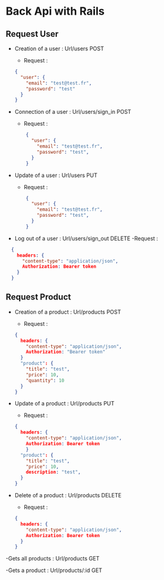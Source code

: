 # Back Api with Rails

## Request User

- Creation of a user : Url/users POST

  - Request :

  ```json
  {
    "user": {
      "email": "test@test.fr",
      "password": "test"
    }
  }
  ```

- Connection of a user : Url/users/sign_in POST

  - Request :

  ````json
      {
        "user": {
          "email": "test@test.fr",
          "password": "test",
        }
      }

  ````

- Update of a user : Url/users PUT

  - Request :

  ````json
      {
        "user": {
          "email": "test@test.fr",
          "password": "test",
        }
      }

  ````

- Log out of a user : Url/users/sign_out DELETE
  -Request :

````json
  {
    headers: {
      "content-type": "application/json",
      Authorization: Bearer token
    }
  }
````

## Request Product

- Creation of a product : Url/products POST

  - Request :

  ```json
  {
    headers: {
      "content-type": "application/json",
      Authorization: "Bearer token"
    }
    "product": {
      "title": "test",
      "price": 10,
      "quantity": 10
    }
  }
  ```

- Update of a product : Url/products PUT

  - Request :

  ````json
  {
    headers: {
      "content-type": "application/json",
      Authorization: Bearer token
      }
    "product": {
      "title": "test",
      "price": 10,
      description: "test",
    }
  }

  ````

- Delete of a product : Url/products DELETE

  - Request :

  ````json
  {
    headers: {
      "content-type": "application/json",
      Authorization: Bearer token
    }
  }

  ````

-Gets all products : Url/products GET

-Gets a product : Url/products/:id GET
